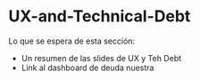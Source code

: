 # UX-and-Technical-Debt

Lo que se espera de esta sección:
- Un resumen de las slides de UX y Teh Debt
- Link al dashboard de deuda nuestra